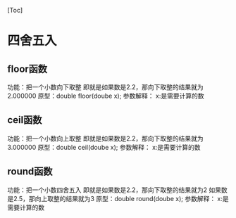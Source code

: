 [Toc]



# 四舍五入

## floor函数

功能：把一个小数向下取整   即就是如果数是2.2，那向下取整的结果就为2.000000
原型：double floor(doube x);
  参数解释：
    x:是需要计算的数

## ceil函数

功能：把一个小数向上取整
      即就是如果数是2.2，那向下取整的结果就为3.000000
原型：double ceil(doube x);
    参数解释：
        x:是需要计算的数





## round函数

功能：把一个小数四舍五入      即就是如果数是2.2，那向下取整的结果就为2                 如果数是2.5，那向上取整的结果就为3
原型：double round(doube x);
    参数解释：
        x:是需要计算的数







